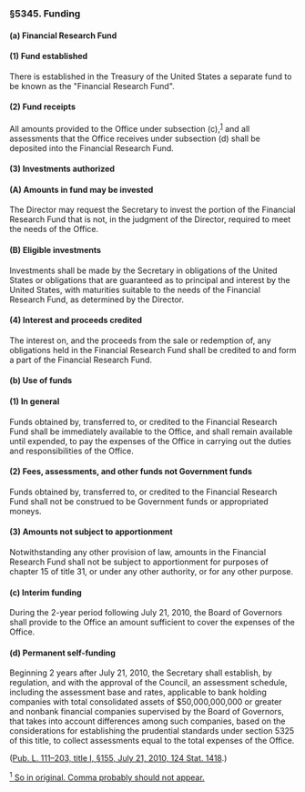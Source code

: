 ### §5345. Funding ###

[]()

#### (a) Financial Research Fund ####

[]()

#### (1) Fund established ####

There is established in the Treasury of the United States a separate fund to be known as the "Financial Research Fund".

[]()

#### (2) Fund receipts ####

All amounts provided to the Office under subsection (c),<sup><a href="#5345_1_target" name="5345_1">1</a></sup> and all assessments that the Office receives under subsection (d) shall be deposited into the Financial Research Fund.

[]()

#### (3) Investments authorized ####

[]()

#### (A) Amounts in fund may be invested ####

The Director may request the Secretary to invest the portion of the Financial Research Fund that is not, in the judgment of the Director, required to meet the needs of the Office.

[]()

#### (B) Eligible investments ####

Investments shall be made by the Secretary in obligations of the United States or obligations that are guaranteed as to principal and interest by the United States, with maturities suitable to the needs of the Financial Research Fund, as determined by the Director.

[]()

#### (4) Interest and proceeds credited ####

The interest on, and the proceeds from the sale or redemption of, any obligations held in the Financial Research Fund shall be credited to and form a part of the Financial Research Fund.

[]()

#### (b) Use of funds ####

[]()

#### (1) In general ####

Funds obtained by, transferred to, or credited to the Financial Research Fund shall be immediately available to the Office, and shall remain available until expended, to pay the expenses of the Office in carrying out the duties and responsibilities of the Office.

[]()

#### (2) Fees, assessments, and other funds not Government funds ####

Funds obtained by, transferred to, or credited to the Financial Research Fund shall not be construed to be Government funds or appropriated moneys.

[]()

#### (3) Amounts not subject to apportionment ####

Notwithstanding any other provision of law, amounts in the Financial Research Fund shall not be subject to apportionment for purposes of chapter 15 of title 31, or under any other authority, or for any other purpose.

[]()

#### (c) Interim funding ####

During the 2-year period following July 21, 2010, the Board of Governors shall provide to the Office an amount sufficient to cover the expenses of the Office.

[]()

#### (d) Permanent self-funding ####

Beginning 2 years after July 21, 2010, the Secretary shall establish, by regulation, and with the approval of the Council, an assessment schedule, including the assessment base and rates, applicable to bank holding companies with total consolidated assets of $50,000,000,000 or greater and nonbank financial companies supervised by the Board of Governors, that takes into account differences among such companies, based on the considerations for establishing the prudential standards under section 5325 of this title, to collect assessments equal to the total expenses of the Office.

([Pub. L. 111–203, title I, §155, July 21, 2010, 124 Stat. 1418](/statviewer.htm?volume=124&page=1418).)

[<sup>1</sup> So in original. Comma probably should not appear.](#5345_1)